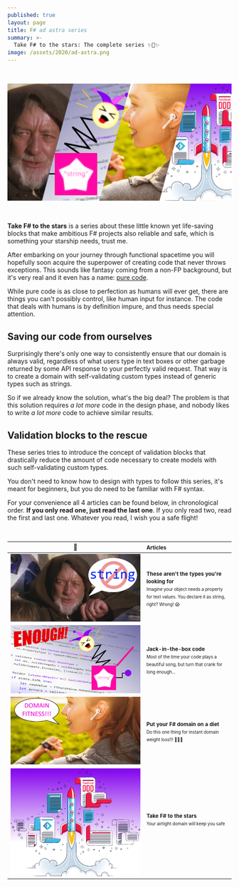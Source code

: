 ```yaml
---
published: true
layout: page
title: F# ad astra series
summary: >-
  Take F# to the stars: The complete series ✨🚀✨
image: /assets/2020/ad-astra.png
---
```


<br>
<p>
  <a href="#anchor">
    <img src="/assets/2020/ad-astra.png" alt="splash" />
  </a>
</p>
<br>

**Take F# to the stars** is a series about these little known yet life-saving blocks that make ambitious F# projects also reliable and safe, which is something your starship needs, trust me.

After embarking on your journey through functional spacetime you will hopefully soon acquire the superpower of creating code that never throws exceptions. This sounds like fantasy coming from a non-FP background, but it's very real and it even has a name: [pure code](https://en.wikipedia.org/wiki/Pure_function).

While pure code is as close to perfection as humans will ever get, there are things you can't possibly control, like human input for instance. The code that deals with humans is by definition impure, and thus needs special attention.

## Saving our code from ourselves

Surprisingly there's only one way to consistently ensure that our domain is always valid, regardless of what users type in text boxes or other garbage returned by some API response to your perfectly valid request. That way is to create a domain with self-validating custom types instead of generic types such as strings.

So if we already know the solution, what's the big deal? The problem is that this solution requires *a lot more* code in the design phase, and nobody likes to write *a lot more* code to achieve similar results.

## Validation blocks to the rescue

These series tries to introduce the concept of validation blocks that drastically reduce the amount of code necessary to create models with such self-validating custom types.

You don't need to know how to design with types to follow this series, it's meant for beginners, but you do need to be familiar with F# syntax.

For your convenience all 4 articles can be found below, in chronological order. **If you only read one, just read the last one**. If you only read two, read the first and last one. Whatever you read, I wish you a safe flight!

<a id="anchor"><br></a>

|🔗|<small>Articles</small>|
|:-:|:--|
|[![](/assets/2020/not-the-string.png)](/fun/_posts/2020-03-04-these-arent-the-types.md)|<small>**These aren't the types you're looking for**<br><small>Imagine your object needs a property for text values. You declare it as string, right? Wrong! 😱</small></small>|
|[![](/assets/2020/jack-in-the-box.png)](/fun/2020/04/06/jack-in-the-box-code/)|<small>**Jack-in-the-box code**<br><small>Most of the time your code plays a beautiful song, but turn that crank for long enough...</small></small>|
|[![](/assets/2020/domain-fitness.jpg)](/fun/2020/05/04/domain-fitness/)|<small>**Put your F# domain on a diet**<br><small>Do this one thing for instant domain weight loss!!! 🤩🤫🤭</small></small>|
|[![](/assets/2020/take-it-to-the-stars.png)](/fun/2020/06/30/take-it-to-the-stars/)|<small>**Take F# to the stars**<br><small>Your airtight domain will keep you safe</small></small><br>&nbsp;&nbsp;&nbsp;&nbsp;&nbsp;&nbsp;&nbsp;&nbsp;&nbsp;&nbsp;&nbsp;&nbsp;&nbsp;&nbsp;&nbsp;&nbsp;&nbsp;&nbsp;&nbsp;&nbsp;&nbsp;&nbsp;&nbsp;&nbsp;|